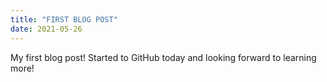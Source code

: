```yaml
---
title: "FIRST BLOG POST"
date: 2021-05-26
---
```


My first blog post! Started to GitHub today and looking forward to learning more! 
